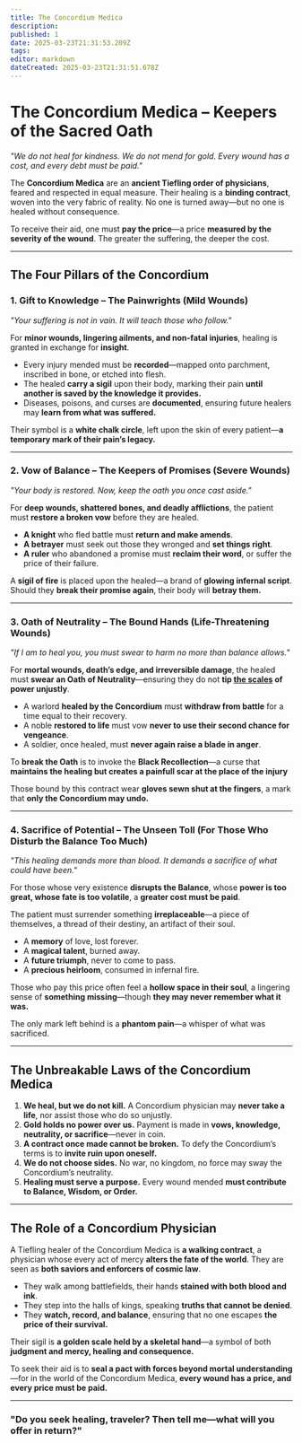 ```yaml
---
title: The Concordium Medica
description: 
published: 1
date: 2025-03-23T21:31:53.209Z
tags: 
editor: markdown
dateCreated: 2025-03-23T21:31:51.678Z
---
```


# **The Concordium Medica – Keepers of the Sacred Oath**  

*"We do not heal for kindness. We do not mend for gold. Every wound has a cost, and every debt must be paid."*  

The **Concordium Medica** are an **ancient Tiefling order of physicians**, feared and respected in equal measure. Their healing is a **binding contract**, woven into the very fabric of reality. No one is turned away—but no one is healed without consequence.  

To receive their aid, one must **pay the price**—a price **measured by the severity of the wound**. The greater the suffering, the deeper the cost.  

---

## **The Four Pillars of the Concordium**  

### **1. Gift to Knowledge – The Painwrights (Mild Wounds)**  
*"Your suffering is not in vain. It will teach those who follow."*  

For **minor wounds, lingering ailments, and non-fatal injuries**, healing is granted in exchange for **insight**.  

- Every injury mended must be **recorded**—mapped onto parchment, inscribed in bone, or etched into flesh.  
- The healed **carry a sigil** upon their body, marking their pain **until another is saved by the knowledge it provides.**  
- Diseases, poisons, and curses are **documented**, ensuring future healers may **learn from what was suffered.**  

Their symbol is a **white chalk circle**, left upon the skin of every patient—**a temporary mark of their pain’s legacy.**  

---

### **2. Vow of Balance – The Keepers of Promises (Severe Wounds)**  
*"Your body is restored. Now, keep the oath you once cast aside."*  

For **deep wounds, shattered bones, and deadly afflictions**, the patient must **restore a broken vow** before they are healed.  

- **A knight** who fled battle must **return and make amends**.  
- **A betrayer** must seek out those they wronged and **set things right**.  
- **A ruler** who abandoned a promise must **reclaim their word**, or suffer the price of their failure.  

A **sigil of fire** is placed upon the healed—a brand of **glowing infernal script**. Should they **break their promise again**, their body will **betray them.**  

---

### **3. Oath of Neutrality – The Bound Hands (Life-Threatening Wounds)**  
*"If I am to heal you, you must swear to harm no more than balance allows."*  

For **mortal wounds, death’s edge, and irreversible damage**, the healed must **swear an Oath of Neutrality**—ensuring they do not **tip [the scales](/location/landmark/scale/the-scales) of power unjustly**.  

- A warlord **healed by the Concordium** must **withdraw from battle** for a time equal to their recovery.  
- A noble **restored to life** must vow **never to use their second chance for vengeance**.  
- A soldier, once healed, must **never again raise a blade in anger**.  

To **break the Oath** is to invoke the **Black Recollection**—a curse that **maintains the healing but creates a painfull scar at the place of the injury**  

Those bound by this contract wear **gloves sewn shut at the fingers**, a mark that **only the Concordium may undo.**  

---

### **4. Sacrifice of Potential – The Unseen Toll (For Those Who Disturb the Balance Too Much)**  
*"This healing demands more than blood. It demands a sacrifice of what could have been."*  

For those whose very existence **disrupts the Balance**, whose **power is too great, whose fate is too volatile**, a **greater cost must be paid**.  

The patient must surrender something **irreplaceable**—a piece of themselves, a thread of their destiny, an artifact of their soul.  

- A **memory** of love, lost forever.  
- A **magical talent**, burned away.  
- A **future triumph**, never to come to pass.  
- A **precious heirloom**, consumed in infernal fire.  

Those who pay this price often feel a **hollow space in their soul**, a lingering sense of **something missing**—though **they may never remember what it was.**  

The only mark left behind is a **phantom pain**—a whisper of what was sacrificed.  

---

## **The Unbreakable Laws of the Concordium Medica**  

1. **We heal, but we do not kill.** A Concordium physician may **never take a life**, nor assist those who do so unjustly.  
2. **Gold holds no power over us.** Payment is made in **vows, knowledge, neutrality, or sacrifice**—never in coin.  
3. **A contract once made cannot be broken.** To defy the Concordium’s terms is to **invite ruin upon oneself.**  
4. **We do not choose sides.** No war, no kingdom, no force may sway the Concordium’s neutrality.  
5. **Healing must serve a purpose.** Every wound mended **must contribute to Balance, Wisdom, or Order.**  

---

## **The Role of a Concordium Physician**  

A Tiefling healer of the Concordium Medica is **a walking contract**, a physician whose every act of mercy **alters the fate of the world**. They are seen as **both saviors and enforcers of cosmic law**.  

- They walk among battlefields, their hands **stained with both blood and ink**.  
- They step into the halls of kings, speaking **truths that cannot be denied**.  
- They **watch, record, and balance**, ensuring that no one escapes **the price of their survival.**  

Their sigil is **a golden scale held by a skeletal hand**—a symbol of both **judgment and mercy, healing and consequence.**  

To seek their aid is to **seal a pact with forces beyond mortal understanding**—for in the world of the Concordium Medica, **every wound has a price, and every price must be paid.**  

---

### **"Do you seek healing, traveler? Then tell me—what will you offer in return?"**
